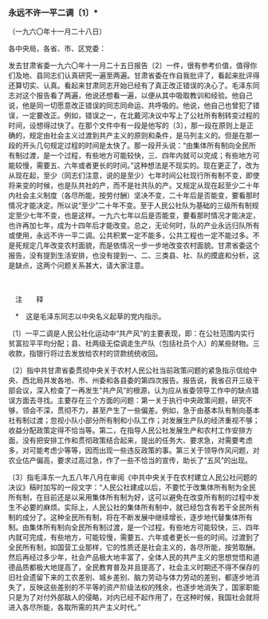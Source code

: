 ### **永远不许一平二调〔1〕**\*

（一九六〇年十一月二十八日）

各中央局，各省、市、区党委：

发去甘肃省委一九六〇年十一月二十五日报告〔2〕一件，很有参考价值，值得你们及地、县同志们认真研究一遍至两遍。甘肃省委在作自我批评了，看起来批评得还算切实、认真。看起来甘肃同志开始已经有了真正改正错误的决心了。毛泽东同志对这个报告看了两遍，他说还想看一遍，以便从其中吸取教训和经验。他自己说，他是同一切愿意改正错误的同志同命运、共呼吸的。他说，他自己也曾犯了错误，一定要改正。例如，错误之一，在北戴河决议中写上了公社所有制转变过程的时间，设想得过快了。在那个文件中有一段是他写的〔3〕，那一段在原则上是正确的，规定由社会主义过渡到共产主义的原则和条件，是马列主义的。但是在那一段的开头几句规定过程的时间是太快了。那一段开头说：“由集体所有制向全民所有制过渡，是一个过程，有些地方可能较快，三、四年内就可以完成；有些地方可能较慢，需要五、六年或者更长的时间。”这种想法是不现实的。现在更正了，改为从现在起，至少（同志们注意，说的是至少）七年时间公社现行所有制不变，即使将来变的时候，也是队共社的产，而不是社共队的产。又规定从现在起至少二十年内社会主义制度（各尽所能，按劳付酬）坚决不变，二十年后是否能变，要看那时情况才能决定。所以说“至少”二十年不变。至于人民公社队为基础的三级所有制规定至少七年不变，也是这样。一九六七年以后是否能变，要看那时情况才能决定，也许再加七年，成为十四年后才能改变。总之，无论何时，队的产业永远归队所有或使用，永远不许一平二调。公共积累一定不能多，公共工程也一定不能过多。不是死规定几年改变农村面貌，而是依情况一步一步地改变农村面貌。甘肃省委这个报告，没有提到生活安排，也没有提到一、二、三类县、社、队的摸底和分析，这是缺点，这两个问题关系甚大，请大家注意。

　　

　注　　释　

　\*　这是毛泽东同志以中央名义起草的党内指示。

〔1〕一平二调是人民公社化运动中“共产风”的主要表现，即：在公社范围内实行贫富拉平平均分配；县、社两级无偿调走生产队（包括社员个人）的某些财物。三收款，指银行将过去发放给农村的贷款统统收回。

〔2〕指中共甘肃省委贯彻中央关于农村人民公社当前政策问题的紧急指示信给中央、西北局并发各地、市、州委和各县委的第四次报告。报告说，我省召开三级干部会议，深入检查了一再发生“共产风”的根源，认为应从省委领导工作中的缺点错误方面去寻找。主要存在三个方面的问题：第一关于执行中央政策问题，研究不够，领会不深，贯彻不力，甚至产生了一些偏差。例如，急于由基本队有制向基本社有制过渡；忽视小队小部分所有制和小队工作；对发展生产队的经济重视不够；收益分配政策定得不恰当等。第二，在指导人民公社发展生产和农村工作安排方面，没有把安排工作和贯彻政策结合起来，提出的任务大、要求急，对需要考虑多，对可能考虑少等等，因而出现一些违反政策的事。第三关于领导作风问题，对农业估产偏高，要求过高过急，作了一些不恰当的宣传，助长了“五风”的出现。

〔3〕指毛泽东一九五八年八月在审阅《中共中央关于在农村建立人民公社问题的决议》稿时加写的一段文字：“人民公社建成以后，不要忙于改集体所有制为全民所有制，在目前还是以采用集体所有制为好，这可以避免在改变所有制的过程中发生不必要的麻烦。实际上，人民公社的集体所有制中，就已经包含有若干全民所有制的成分了。这种全民所有制，将在不断发展中继续增长，逐步地代替集体所有制。由集体所有制向全民所有制过渡，是一个过程，有些地方可能较快，三、四年内就可完成，有些地方，可能较慢，需要五、六年或者更长一些的时间。过渡到了全民所有制，如国营工业那样，它的性质还是社会主义的，各尽所能，按劳取酬。然后再经过多少年，社会产品极大地丰富了，全体人民的共产主义的思想觉悟和道德品质都极大地提高了，全民教育普及并且提高了，社会主义时期还不得不保存的旧社会遗留下来的工农差别、城乡差别、脑力劳动与体力劳动的差别，都逐步地消失了，反映这些差别的不平等的资产阶级法权的残余，也逐步地消失了，国家职能只是为了对付外部敌人的侵略，对内已经不起作用了，在这种时候，我国社会就将进入各尽所能，各取所需的共产主义时代。”